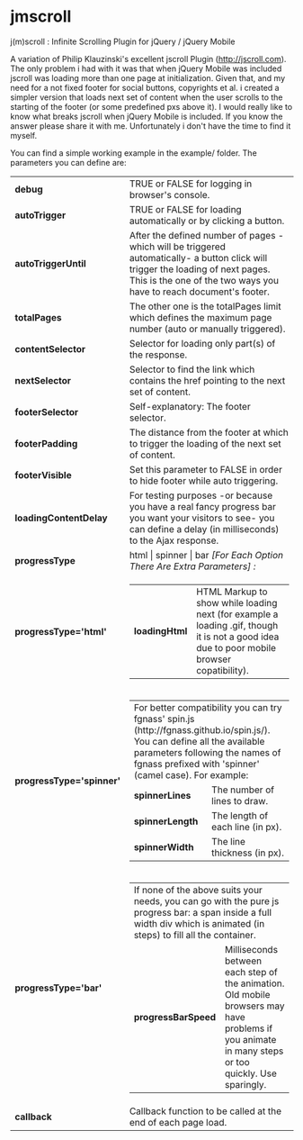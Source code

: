 jmscroll
========

j(m)scroll : Infinite Scrolling Plugin for jQuery / jQuery Mobile

A variation of Philip Klauzinski's excellent jscroll Plugin (<a href="http://jscroll.com">http://jscroll.com</a>). The only problem i had with it was that when jQuery Mobile was included jscroll was loading more than one page at initialization. Given that, and my need for a not fixed footer for social buttons, copyrights et al. i created a simpler version that loads next set of content when the user scrolls to the starting of the footer (or some predefined pxs above it). I would really like to know what breaks jscroll when jQuery Mobile is included. If you know the answer please share it with me. Unfortunately i don't have the time to find it myself.  

You can find a simple working example in the example/ folder. The parameters you can define are:

<table>
<tr>
 <td><b>debug</b></td>
 <td>TRUE or FALSE for logging in browser's console.</td>
</tr>
<tr>
 <td><b>autoTrigger</b></td>
 <td>TRUE or FALSE for loading automatically or by clicking a button.</td>
</tr>
<tr>
 <td><b>autoTriggerUntil</b></td>
 <td>After the defined number of pages -which will be triggered automatically- a button click will trigger the loading of next pages. This is the one of the two ways you have to reach document's footer.</td>
</tr>
<tr>
 <td><b>totalPages</b></td>
 <td>The other one is the totalPages limit which defines the maximum page number (auto or manually triggered).</td>
</tr>
<tr>
 <td><b>contentSelector</b></td>
 <td>Selector for loading only part(s) of the response.</td>
</tr>
<tr>
 <td><b>nextSelector</b></td>
 <td>Selector to find the link which contains the href pointing to the next set of content.</td>
</tr>
<tr>
 <td><b>footerSelector</b></td>
 <td>Self-explanatory: The footer selector.</td>
</tr>
<tr>
 <td><b>footerPadding</b></td>
 <td>The distance from the footer at which to trigger the loading of the next set of content.</td>
</tr>
<tr>
 <td><b>footerVisible</b></td>
 <td>Set this parameter to FALSE in order to hide footer while auto triggering.</td>
</tr>
<tr>
 <td><b>loadingContentDelay</b></td>
 <td>For testing purposes -or because you have a real fancy progress bar you want your visitors to see- you can define a delay (in milliseconds) to the Ajax response.</td>
</tr>
<tr>
 <td><b>progressType</b></td>
 <td>html | spinner | bar <i>[For Each Option There Are Extra Parameters] :</i></td>
</tr>
<tr>
 <td><b>progressType='html'</b></td>
 <td>
  <table>
   <tr>
    <td><b>loadingHtml</b></td>
    <td>HTML Markup to show while loading next (for example a loading .gif, though it is not a good idea due to poor mobile browser copatibility).</td>
   </tr>
  </table>
 </td>
</tr>
<tr>
 <td><b>progressType='spinner'</b></td>
 <td>
  <table>
   <tr>
   <td colspan="2">For better compatibility you can try fgnass' spin.js (http://fgnass.github.io/spin.js/). You can define all the available parameters following the names of fgnass prefixed with 'spinner' (camel case). For example:</td>
   </tr>
   <tr>
    <td><b>spinnerLines</b></td>
    <td>The number of lines to draw.</td>
   </tr>
   <tr>
    <td><b>spinnerLength</b></td>
    <td>The length of each line (in px).</td>
   </tr>
   <tr>
    <td><b>spinnerWidth</b></td>
    <td>The line thickness (in px).</td>
   </tr>
  </table>
 </td>
</tr>
<tr>
 <td><b>progressType='bar'</b></td>
 <td>
  <table>
   <tr>
    <td colspan="2">If none of the above suits your needs, you can go with the pure js progress bar: a span inside a full width div which is animated (in steps) to fill all the container.</td>
   </tr>
   <tr>
    <td><b>progressBarSpeed</b></td>
    <td>Milliseconds between each step of the animation. Old mobile browsers may have problems if you animate in many steps or too quickly. Use sparingly.</td>
   </tr>
  </table>
 </td>
</tr>
<tr>
 <td><b>callback</b></td>
 <td>Callback function to be called at the end of each page load.</td>
</tr>
</table>
